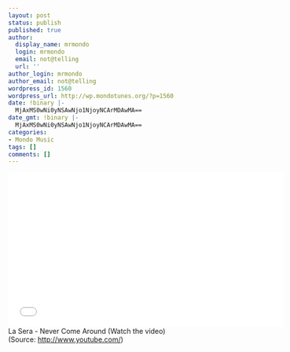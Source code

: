 ```yaml
---
layout: post
status: publish
published: true
author:
  display_name: mrmondo
  login: mrmondo
  email: not@telling
  url: ''
author_login: mrmondo
author_email: not@telling
wordpress_id: 1560
wordpress_url: http://wp.mondotunes.org/?p=1560
date: !binary |-
  MjAxMS0wNi0yNSAwNjo1NjoyNCArMDAwMA==
date_gmt: !binary |-
  MjAxMS0wNi0yNSAwNjo1NjoyNCArMDAwMA==
categories:
- Mondo Music
tags: []
comments: []
---
```

<iframe width="560" height="315" src="//www.youtube.com/embed/AKwZSoIrAnY" frameborder="0"> </iframe>
La Sera - Never Come Around (Watch the video)
<div class="attribution">(<span>Source:</span> <a href="http://www.youtube.com/">http://www.youtube.com/</a>)</div>

